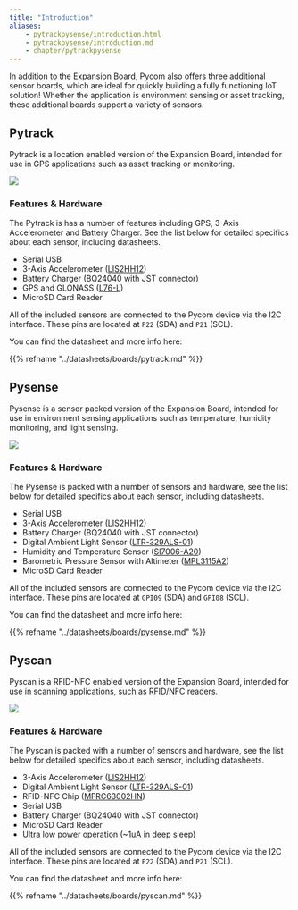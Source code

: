 ```yaml
---
title: "Introduction"
aliases:
    - pytrackpysense/introduction.html
    - pytrackpysense/introduction.md
    - chapter/pytrackpysense
---
```


In addition to the Expansion Board, Pycom also offers three additional sensor boards, which are ideal for quickly building a fully functioning IoT solution! Whether the application is environment sensing or asset tracking, these additional boards support a variety of sensors.

## Pytrack

Pytrack is a location enabled version of the Expansion Board, intended for use in GPS applications such as asset tracking or monitoring.

![](/gitbook/assets/pytrack.png)

### Features & Hardware

The Pytrack is has a number of features including GPS, 3-Axis Accelerometer and Battery Charger. See the list below for detailed specifics about each sensor, including datasheets.

* Serial USB
* 3-Axis Accelerometer ([LIS2HH12](apireference/pytrack.md#3-axis-accelerometer-lis-2-hh-12))
* Battery Charger (BQ24040 with JST connector)
* GPS and GLONASS ([L76-L](apireference/pytrack.md#gps-with-glonass-quectel-l-76-l-gnss))
* MicroSD Card Reader

All of the included sensors are connected to the Pycom device via the I2C interface. These pins are located at `P22` (SDA) and `P21` (SCL).

You can find the datasheet and more info here:

{{% refname "../datasheets/boards/pytrack.md" %}}

## Pysense

Pysense is a sensor packed version of the Expansion Board, intended for use in environment sensing applications such as temperature, humidity monitoring, and light sensing.

![](/gitbook/assets/pysense.png)

### Features & Hardware

The Pysense is packed with a number of sensors and hardware, see the list below for detailed specifics about each sensor, including datasheets.

* Serial USB
* 3-Axis Accelerometer ([LIS2HH12](apireference/pysense.md#3-axis-accelerometer-lis-2-hh-12))
* Battery Charger (BQ24040 with JST connector)
* Digital Ambient Light Sensor ([LTR-329ALS-01](apireference/pysense.md#digital-ambient-light-sensor-ltr-329-als-01))
* Humidity and Temperature Sensor ([SI7006-A20](apireference/pysense.md#humidity-and-temperature-sensor-si-7006-a20))
* Barometric Pressure Sensor with Altimeter ([MPL3115A2](apireference/pysense.md#barometric-pressure-sensor-with-altimeter-mpl-3115-a2))
* MicroSD Card Reader

All of the included sensors are connected to the Pycom device via the I2C interface. These pins are located at `GPI09` (SDA) and `GPI08` (SCL).

You can find the datasheet and more info here:

{{% refname "../datasheets/boards/pysense.md" %}}

## Pyscan

Pyscan is a RFID-NFC enabled version of the Expansion Board, intended for use in scanning applications, such as RFID/NFC readers.

![](/gitbook/assets/pyscan-new.png)

### Features & Hardware

The Pyscan is packed with a number of sensors and hardware, see the list below for detailed specifics about each sensor, including datasheets.

* 3-Axis Accelerometer ([LIS2HH12](apireference/pyscan.md#3-axis-accelerometer-lis-2-hh-12))
* Digital Ambient Light Sensor ([LTR-329ALS-01](apireference/pyscan.md#digital-ambient-light-sensor-ltr-329-als-01))
* RFID-NFC Chip ([MFRC63002HN](apireference/pyscan.md#pyscan-nfc-library-mfrc-6300))
* Serial USB
* Battery Charger (BQ24040 with JST connector)
* MicroSD Card Reader
* Ultra low power operation (~1uA in deep sleep)

All of the included sensors are connected to the Pycom device via the I2C interface. These pins are located at `P22` (SDA) and `P21` (SCL).

You can find the datasheet and more info here:

{{% refname "../datasheets/boards/pyscan.md" %}}
